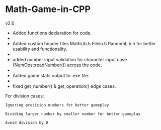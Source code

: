 # Math-Game-in-CPP
v2.0

* Added functions declaration for code.
* 
* Added custom header files MathLib.h Fileio.h RandomLib.h for better usability and functionality.
* 
* added number input validation for character input case (NumOps::readNumber()) across the code.
* 
* Added game stats output to .exe file.
* 
* fixed get_number() & get_operation() edge cases.
  
For division cases:

    Ignoring presicion numbers for better gameplay
    
    Dividing larger number by smaller number for better gameplay 
    
    Avoid division by 0
  
